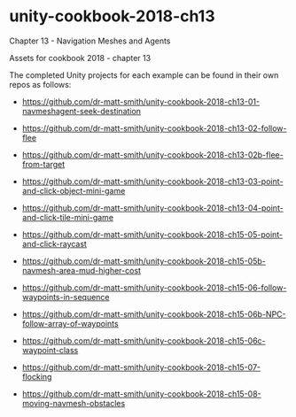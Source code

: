 # unity-cookbook-2018-ch13
Chapter 13 - Navigation Meshes and Agents

Assets for cookbook 2018 - chapter 13

The completed Unity projects for each example can be found in their own repos as follows:

- https://github.com/dr-matt-smith/unity-cookbook-2018-ch13-01-navmeshagent-seek-destination

- https://github.com/dr-matt-smith/unity-cookbook-2018-ch13-02-follow-flee
- https://github.com/dr-matt-smith/unity-cookbook-2018-ch13-02b-flee-from-target

- https://github.com/dr-matt-smith/unity-cookbook-2018-ch13-03-point-and-click-object-mini-game

- https://github.com/dr-matt-smith/unity-cookbook-2018-ch13-04-point-and-click-tile-mini-game

- https://github.com/dr-matt-smith/unity-cookbook-2018-ch15-05-point-and-click-raycast
- https://github.com/dr-matt-smith/unity-cookbook-2018-ch15-05b-navmesh-area-mud-higher-cost

- https://github.com/dr-matt-smith/unity-cookbook-2018-ch15-06-follow-waypoints-in-sequence
- https://github.com/dr-matt-smith/unity-cookbook-2018-ch15-06b-NPC-follow-array-of-waypoints
- https://github.com/dr-matt-smith/unity-cookbook-2018-ch15-06c-waypoint-class

- https://github.com/dr-matt-smith/unity-cookbook-2018-ch15-07-flocking

- https://github.com/dr-matt-smith/unity-cookbook-2018-ch15-08-moving-navmesh-obstacles
